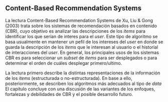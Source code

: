 ## Content-Based Recommendation Systems

La lectura Content-Based Recommendation Systems de Xu, Liu & Gong (2003) trata sobre los sistemas de recomendación basados ​​en contenido (CBR), cuyo objetivo es analizar las descripciones de los *items* para identificar los que serían de interes para el *user*. Este tipo de algoritmo se basa usualmente en mantener un pefil de los intereses del *user*  en donde se guarda la descripción de los *items* que le interesan al usuario o el historial de interacciones del *user*. En general, los principales usos de los sistemas CBR es para seleccionar un *subset* de *items* para ser desplegados o para determinar el orden de cuáles desplegar primero/ultimo.

La lectura primero describe la distintas representaciones de la información de los *items* (estructurada o no-estructurada). En base a ello, posteriormente, se describen los algoritmos más adecuados al tipo de *data* El capítulo concluye con una discusión de las variantes de los enfoques, fortalezas y debilidades de CBR y el posible desarrollo futuro.

